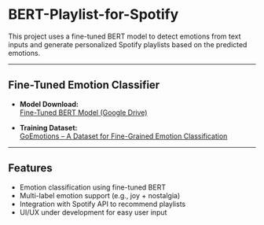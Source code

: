# BERT-Playlist-for-Spotify

This project uses a fine-tuned BERT model to detect emotions from text inputs and generate personalized Spotify playlists based on the predicted emotions.

---

## Fine-Tuned Emotion Classifier

- **Model Download:**  
  [Fine-Tuned BERT Model (Google Drive)](https://drive.google.com/file/d/1LKx-9Krz9dN9xs0vHefOwtU5GD_YTYn2/view?usp=drive_link)

- **Training Dataset:**  
  [GoEmotions – A Dataset for Fine-Grained Emotion Classification](https://research.google/blog/goemotions-a-dataset-for-fine-grained-emotion-classification/)

---

## Features

- Emotion classification using fine-tuned BERT
- Multi-label emotion support (e.g., joy + nostalgia)
- Integration with Spotify API to recommend playlists
- UI/UX under development for easy user input

